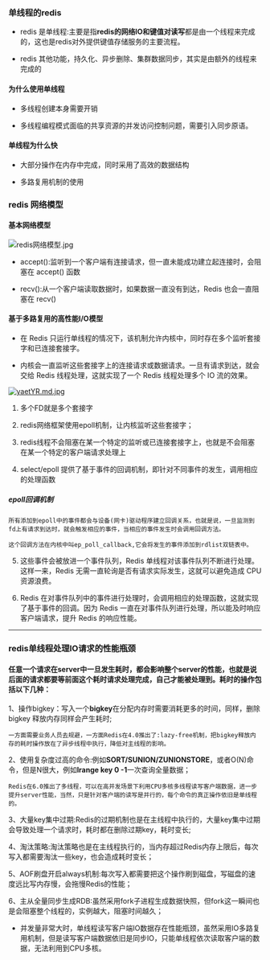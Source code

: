 ### 单线程的redis

- redis 是单线程:主要是指**redis的网络IO和键值对读写**都是由一个线程来完成的，这也是redis对外提供键值存储服务的主要流程。

- redis 其他功能，持久化、异步删除、集群数据同步，其实是由额外的线程来完成的

#### 为什么使用单线程

- 多线程创建本身需要开销

- 多线程编程模式面临的共享资源的并发访问控制问题，需要引入同步原语。

#### 单线程为什么快

- 大部分操作在内存中完成，同时采用了高效的数据结构

- 多路复用机制的使用

### redis 网络模型

#### 基本网络模型

![redis网络模型.jpg](https://i.loli.net/2021/05/15/ToVlpW4w72jvYJk.jpg)

- accept():监听到一个客户端有连接请求，但一直未能成功建立起连接时，会阻塞在 accept() 函数
  
- recv():从一个客户端读取数据时，如果数据一直没有到达，Redis 也会一直阻塞在 recv()

#### 基于多路复用的高性能I/O模型

- 在 Redis 只运行单线程的情况下，该机制允许内核中，同时存在多个监听套接字和已连接套接字。

- 内核会一直监听这些套接字上的连接请求或数据请求。一旦有请求到达，就会交给 Redis 线程处理，这就实现了一个 Redis 线程处理多个 IO 流的效果。

[![yaetYR.md.jpg](https://z3.ax1x.com/2021/02/08/yaetYR.md.jpg)](https://imgtu.com/i/yaetYR)

 1. 多个FD就是多个套接字

 2. redis网络框架使用epoll机制，让内核监听这些套接字；

 3. redis线程不会阻塞在某一个特定的监听或已连接套接字上，也就是不会阻塞在某一个特定的客户端请求处理上

 4. select/epoll 提供了基于事件的回调机制，即针对不同事件的发生，调用相应的处理函数

##### epoll回调机制

````
所有添加到epoll中的事件都会与设备(网卡)驱动程序建立回调关系，也就是说，一旦监测到fd上有请求到达时，就会触发相应的事件，当相应的事件发生时会调用回调方法。

这个回调方法在内核中叫ep_poll_callback,它会将发生的事件添加到rdlist双链表中。
````

5. 这些事件会被放进一个事件队列，Redis 单线程对该事件队列不断进行处理。这样一来，Redis 无需一直轮询是否有请求实际发生，这就可以避免造成 CPU 资源浪费。

6. Redis 在对事件队列中的事件进行处理时，会调用相应的处理函数，这就实现了基于事件的回调。因为 Redis 一直在对事件队列进行处理，所以能及时响应客户端请求，提升 Redis 的响应性能。


----

### redis单线程处理IO请求的性能瓶颈

#### 任意一个请求在server中一旦发生耗时，都会影响整个server的性能，也就是说后面的请求都要等前面这个耗时请求处理完成，自己才能被处理到。耗时的操作包括以下几种：

1、操作bigkey：写入一个**bigkey**在分配内存时需要消耗更多的时间，同样，删除 bigkey 释放内存同样会产生耗时;

````
一方面需要业务人员去规避，一方面Redis在4.0推出了:lazy-free机制，把bigkey释放内存的耗时操作放在了异步线程中执行，降低对主线程的影响。
````

2、使用复杂度过高的命令:例如**SORT/SUNION/ZUNIONSTORE**，或者O(N)命令，但是N很大，例如**lrange key 0 -1**一次查询全量数据；

````
Redis在6.0推出了多线程，可以在高并发场景下利用CPU多核多线程读写客户端数据，进一步提升server性能，当然，只是针对客户端的读写是并行的，每个命令的真正操作依旧是单线程的。
````

3、大量key集中过期:Redis的过期机制也是在主线程中执行的，大量key集中过期会导致处理一个请求时，耗时都在删除过期key，耗时变长;

4、淘汰策略:淘汰策略也是在主线程执行的，当内存超过Redis内存上限后，每次写入都需要淘汰一些key，也会造成耗时变长；

5、AOF刷盘开启always机制:每次写入都需要把这个操作刷到磁盘，写磁盘的速度远比写内存慢，会拖慢Redis的性能；

6、主从全量同步生成RDB:虽然采用fork子进程生成数据快照，但fork这一瞬间也是会阻塞整个线程的，实例越大，阻塞时间越久；

- 并发量非常大时，单线程读写客户端IO数据存在性能瓶颈，虽然采用IO多路复用机制，但是读写客户端数据依旧是同步IO，只能单线程依次读取客户端的数据，无法利用到CPU多核。
